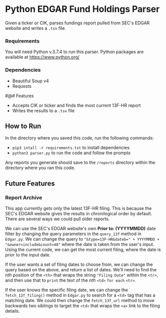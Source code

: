 # Python EDGAR Fund Holdings Parser
Given a ticker or CIK, parses fundings report pulled from SEC's EDGAR website and writes a `.tsv` file.

### Requirements
You will need Python v.3.7.4 to run this parser. Python packages are available at <https://www.python.org/>

### Dependencies
* Beautiful Soup v4
* Requests

#@# Features
* Accepts CIK or ticker and finds the most current 13F-HR report
* Writes the results to a `.tsv` file

## How to Run
In the directory where you saved this code, run the following commands:
* `pip3 intall -r requirements.txt` to install dependencies
* `python3 parser.py` to run the code and follow the prompts

Any reports you generate should save to the `/reports` directory within the directory where you ran this code.

## Future Features
### Report Archive
This app currently gets only the latest 13F-HR filing. This is because the SEC's EDGAR website gives the results in chronilogical order by default. There are several ways we could pull older reports.

We can use the SEC's EDGAR website's own **Prior to: (YYYYMMDD)** date filter by changing the query parameters in the `query_13f` method in `Edgar.py`. We can change the query to `"&type=13F-HR&dateb=" + YYYYMMDD + "&owner=include&count=40"` where the date is taken from the user's input. Using the current code, we can get the most current filing, where the date is prior to the input date.

If the user wants a set of filing dates to choose from, we can change the query based on the above, and return a list of dates. We'll need to find the *nth* position of the `<th>` that wraps the string `"Filing Date"` within the `<tr>`, and then use that to `print` the text of the *nth* `<td>` `for each` `<tr>`.

If the user knows the specific filing date, we can change the `fetch_13f_filing()` method in `Edgar.py` to search for a `<td>` tag that has a matching date. We could then change the `fetch_13f_url` method to move backwards two siblings to target the `<td>` that wraps the `<a>` link to the filing details.